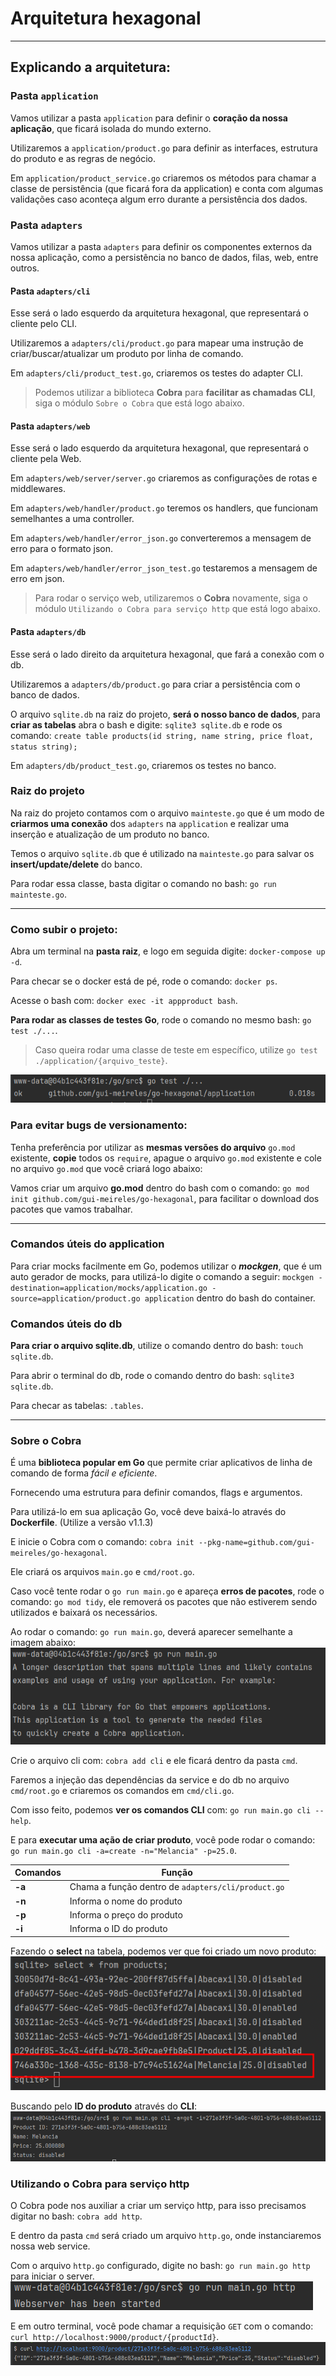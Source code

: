 # Arquitetura hexagonal

---

## Explicando a arquitetura:

### Pasta `application`

Vamos utilizar a pasta `application` para definir o **coração da nossa aplicação**, que ficará isolada do mundo externo.

Utilizaremos a `application/product.go` para definir as interfaces, estrutura do produto e as regras de negócio.

Em `application/product_service.go` criaremos os métodos para chamar a classe de persistência (que ficará fora da application) e conta
com algumas validações caso aconteça algum erro durante a persistência dos dados.

### Pasta `adapters`

Vamos utilizar a pasta `adapters` para definir os componentes externos da nossa aplicação, como a persistência no banco
de dados, filas, web, entre outros.

#### Pasta `adapters/cli`

Esse será o lado esquerdo da arquitetura hexagonal, que representará o cliente pelo CLI.

Utilizaremos a `adapters/cli/product.go` para mapear uma instrução de criar/buscar/atualizar um produto por linha de comando.

Em `adapters/cli/product_test.go`, criaremos os testes do adapter CLI.

> Podemos utilizar a biblioteca **Cobra** para **facilitar as chamadas CLI**, siga o módulo `Sobre o Cobra`
> que está logo abaixo.

#### Pasta `adapters/web`

Esse será o lado esquerdo da arquitetura hexagonal, que representará o cliente pela Web.

Em `adapters/web/server/server.go` criaremos as configurações de rotas e middlewares.

Em `adapters/web/handler/product.go` teremos os handlers, que funcionam semelhantes a uma controller.

Em `adapters/web/handler/error_json.go` converteremos a mensagem de erro para o formato json.

Em `adapters/web/handler/error_json_test.go` testaremos a mensagem de erro em json.

> Para rodar o serviço web, utilizaremos o **Cobra** novamente, siga o módulo `Utilizando o Cobra para serviço http` que está logo abaixo.

#### Pasta `adapters/db`

Esse será o lado direito da arquitetura hexagonal, que fará a conexão com o db.

Utilizaremos a `adapters/db/product.go` para criar a persistência com o banco de dados.

O arquivo `sqlite.db` na raiz do projeto, **será o nosso banco de dados**, para **criar as tabelas** abra o bash e digite:
`sqlite3 sqlite.db` e rode os comando: `create table products(id string, name string, price float, status string);`

Em `adapters/db/product_test.go`, criaremos os testes no banco.

### Raiz do projeto

Na raiz do projeto contamos com o arquivo `mainteste.go` que é um modo de **criarmos uma conexão** dos `adapters` na `application`
e realizar uma inserção e atualização de um produto no banco.

Temos o arquivo `sqlite.db` que é utilizado na `mainteste.go` para salvar os **insert/update/delete** do banco.

Para rodar essa classe, basta digitar o comando no bash: `go run mainteste.go`.

---

### Como subir o projeto:

Abra um terminal na **pasta raiz**, e logo em seguida digite: `docker-compose up -d`.

Para checar se o docker está de pé, rode o comando: `docker ps`.

Acesse o bash com: `docker exec -it appproduct bash`.

**Para rodar as classes de testes Go**, rode o comando no mesmo bash: `go test ./...`.
> Caso queira rodar uma classe de teste em específico, utilize `go test ./application/{arquivo_teste}`.

![img.png](readme_images/img.png)

### Para evitar bugs de versionamento:

Tenha preferência por utilizar as **mesmas versões do arquivo** `go.mod` existente, **copie** todos os `require`,
apague o arquivo `go.mod` existente e cole no arquivo `go.mod` que você criará logo abaixo:

Vamos criar um arquivo **go.mod** dentro do bash com o comando: `go mod init github.com/gui-meireles/go-hexagonal`, para facilitar
o download dos pacotes que vamos trabalhar.

---

### Comandos úteis do application

Para criar mocks facilmente em Go, podemos utilizar o **_mockgen_**, que é um auto gerador de mocks, para utilizá-lo
digite o comando a seguir: `mockgen -destination=application/mocks/application.go -source=application/product.go application`
dentro do bash do container.

### Comandos úteis do db

**Para criar o arquivo sqlite.db**, utilize o comando dentro do bash: `touch sqlite.db`.

Para abrir o terminal do db, rode o comando dentro do bash: `sqlite3 sqlite.db`.

Para checar as tabelas: `.tables`.

---

### Sobre o Cobra

É uma **biblioteca popular em Go** que permite criar aplicativos de linha de comando de forma _fácil e eficiente_.

Fornecendo uma estrutura para definir comandos, flags e argumentos.

Para utilizá-lo em sua aplicação Go, você deve baixá-lo através do **Dockerfile**. (Utilize a versão v1.1.3)

E inicie o Cobra com o comando: `cobra init --pkg-name=github.com/gui-meireles/go-hexagonal`.

Ele criará os arquivos `main.go` e `cmd/root.go`.

Caso você tente rodar o `go run main.go` e apareça **erros de pacotes**, rode o comando: `go mod tidy`, ele removerá
os pacotes que não estiverem sendo utilizados e baixará os necessários.

Ao rodar o comando: `go run main.go`, deverá aparecer semelhante a imagem abaixo:
![img_1.png](readme_images/img_1.png)

Crie o arquivo cli com: `cobra add cli` e ele ficará dentro da pasta `cmd`.

Faremos a injeção das dependências da service e do db no arquivo `cmd/root.go` e criaremos os comandos em
`cmd/cli.go`.

Com isso feito, podemos **ver os comandos CLI** com: `go run main.go cli --help`.

E para **executar uma ação de criar produto**, você pode rodar o comando: `go run main.go cli -a=create -n="Melancia" -p=25.0`.

| Comandos | Função                                             |
|----------|----------------------------------------------------|
| **-a**   | Chama a função dentro de `adapters/cli/product.go` |
| **-n**   | Informa o nome do produto                          |
| **-p**   | Informa o preço do produto                         |
| **-i**   | Informa o ID do produto                            |

Fazendo o **select** na tabela, podemos ver que foi criado um novo produto:
![img_2.png](readme_images/img_2.png)

Buscando pelo **ID do produto** através do **CLI**:
![img_3.png](readme_images/img_3.png)

### Utilizando o Cobra para serviço http

O Cobra pode nos auxiliar a criar um serviço http, para isso precisamos digitar no bash: `cobra add http`.

E dentro da pasta `cmd` será criado um arquivo `http.go`, onde instanciaremos nossa web service.

Com o arquivo `http.go` configurado, digite no bash: `go run main.go http` para iniciar o server.
![img_4.png](readme_images/img_4.png)

E em outro terminal, você pode chamar a requisição `GET` com o comando: `curl http://localhost:9000/product/{productId}`.
![img_5.png](readme_images/img_5.png)